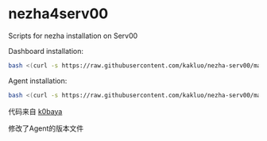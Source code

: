 # nezha4serv00
 Scripts for nezha installation on Serv00

Dashboard installation:
```bash
bash <(curl -s https://raw.githubusercontent.com/kakluo/nezha-serv00/main/install-dashboard.sh)
```

Agent installation:
```bash
bash <(curl -s https://raw.githubusercontent.com/kakluo/nezha-serv00/main/install-agent.sh)
```

代码来自 [k0baya](https://github.com/k0baya/nezha4serv00)

修改了Agent的版本文件
